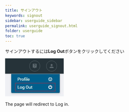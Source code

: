 ```yaml
---
title: サインアウト
keywords: signout
sidebar: userguide_sidebar
permalink: userguide_signout.html
folder: userguide
toc: true
---
```



サインアウトするには**Log Out**ボタンをクリックしてください


![](images/userguide/logout.jpg)

The page will redirect to Log in.
